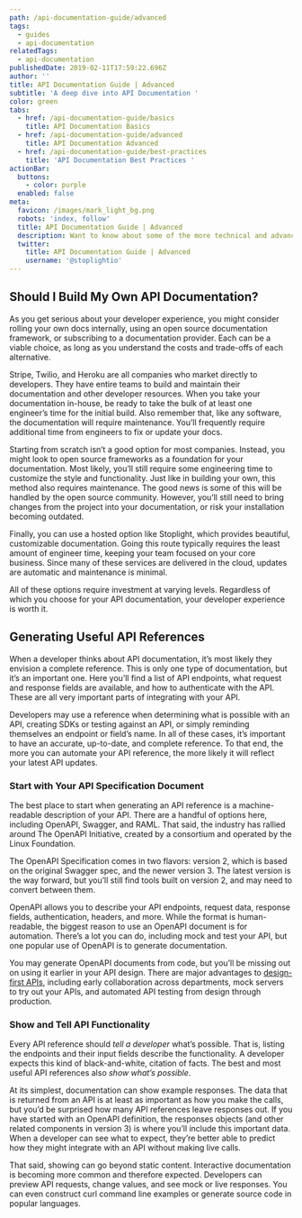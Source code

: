 ```yaml
---
path: /api-documentation-guide/advanced
tags:
  - guides
  - api-documentation
relatedTags:
  - api-documentation
publishedDate: 2019-02-11T17:59:22.696Z
author: ''
title: API Documentation Guide | Advanced
subtitle: 'A deep dive into API Documentation '
color: green
tabs:
  - href: /api-documentation-guide/basics
    title: API Documentation Basics
  - href: /api-documentation-guide/advanced
    title: API Documentation Advanced
  - href: /api-documentation-guide/best-practices
    title: 'API Documentation Best Practices '
actionBar:
  buttons:
    - color: purple
  enabled: false
meta:
  favicon: /images/mark_light_bg.png
  robots: 'index, follow'
  title: API Documentation Guide | Advanced
  description: Want to know about some of the more technical and advanced aspects of API Documentation? Find out some of the more in-depth aspects with Stoplight.
  twitter:
    title: API Documentation Guide | Advanced
    username: '@stoplightio'
---
```

## Should I Build My Own API Documentation?
As you get serious about your developer experience, you might consider rolling your own docs internally, using an open source documentation framework, or subscribing to a documentation provider. Each can be a viable choice, as long as you understand the costs and trade-offs of each alternative.

Stripe, Twilio, and Heroku are all companies who market directly to developers. They have entire teams to build and maintain their documentation and other developer resources. When you take your documentation in-house, be ready to take the bulk of at least one engineer’s time for the initial build. Also remember that, like any software, the documentation will require maintenance. You’ll frequently require additional time from engineers to fix or update your docs.

Starting from scratch isn’t a good option for most companies. Instead, you might look to open source frameworks as a foundation for your documentation. Most likely, you’ll still require some engineering time to customize the style and functionality. Just like in building your own, this method also requires maintenance. The good news is some of this will be handled by the open source community. However, you’ll still need to bring changes from the project into your documentation, or risk your installation becoming outdated.

Finally, you can use a hosted option like Stoplight, which provides beautiful, customizable documentation. Going this route typically requires the least amount of engineer time, keeping your team focused on your core business. Since many of these services are delivered in the cloud, updates are automatic and maintenance is minimal. 

All of these options require investment at varying levels. Regardless of which you choose for your API documentation, your developer experience is worth it.

## Generating Useful API References
When a developer thinks about API documentation, it’s most likely they envision a complete reference. This is only one type of documentation, but it’s an important one. Here you’ll find a list of API endpoints, what request and response fields are available, and how to authenticate with the API. These are all very important parts of integrating with your API.

Developers may use a reference when determining what is possible with an API, creating SDKs or testing against an API, or simply reminding themselves an endpoint or field’s name. In all of these cases, it’s important to have an accurate, up-to-date, and complete reference. To that end, the more you can automate your API reference, the more likely it will reflect your latest API updates.
### Start with Your API Specification Document
The best place to start when generating an API reference is a machine-readable description of your API. There are a handful of options here, including OpenAPI, Swagger, and RAML. That said, the industry has rallied around The OpenAPI Initiative, created by a consortium and operated by the Linux Foundation.

The OpenAPI Specification comes in two flavors: version 2, which is based on the original Swagger spec, and the newer version 3. The latest version is the way forward, but you’ll still find tools built on version 2, and may need to convert between them.

OpenAPI allows you to describe your API endpoints, request data, response fields, authentication, headers, and more. While the format is human-readable, the biggest reason to use an OpenAPI document is for automation. There’s a lot you can do, including mock and test your API, but one popular use of OpenAPI is to generate documentation.

You may generate OpenAPI documents from code, but you’ll be missing out on using it earlier in your API design. There are major advantages to [design-first APIs](https://stoplight.io/api-design-guide/basics/), including early collaboration across departments, mock servers to try out your APIs, and automated API testing from design through production.
### Show and Tell API Functionality
Every API reference should _tell a developer_ what’s possible. That is, listing the endpoints and their input fields describe the functionality. A developer expects this kind of black-and-white, citation of facts. The best and most useful API references also _show what’s possible_.

At its simplest, documentation can show example responses. The data that is returned from an API is at least as important as how you make the calls, but you’d be surprised how many API references leave responses out. If you have started with an OpenAPI definition, the responses objects (and other related components in version 3) is where you’ll include this important data. When a developer can see what to expect, they’re better able to predict how they might integrate with an API without making live calls.

That said, showing can go beyond static content. Interactive documentation is becoming more common and therefore expected. Developers can preview API requests, change values, and see mock or live responses. You can even construct curl command line examples or generate source code in popular languages.
